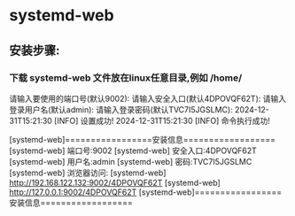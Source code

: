 # systemd-web 
## 安装步骤:
### 下载 systemd-web 文件放在linux任意目录,例如 /home/

请输入要使用的端口号(默认9002): 
请输入安全入口(默认4DPOVQF62T): 
请输入登录用户名(默认admin): 
请输入登录密码(默认TVC7I5JGSLMC): 
2024-12-31T15:21:30 [INFO] 设置成功!
2024-12-31T15:21:30 [INFO] 命令执行成功!

[systemd-web]=================安装信息==================
[systemd-web] 端口号:9002
[systemd-web] 安全入口:4DPOVQF62T
[systemd-web] 用户名:admin
[systemd-web] 密码:TVC7I5JGSLMC
[systemd-web] 浏览器访问:
[systemd-web] http://192.168.122.132:9002/4DPOVQF62T 
[systemd-web] http://127.0.0.1:9002/4DPOVQF62T
[systemd-web]=================安装信息==================
